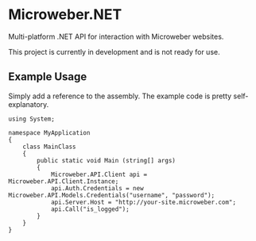 # Microweber.NET

Multi-platform .NET API for interaction with Microweber websites.

This project is currently in development and is not ready for use.

## Example Usage

Simply add a reference to the assembly. The example code is pretty self-explanatory.

```
using System;

namespace MyApplication
{
	class MainClass
	{
		public static void Main (string[] args)
		{
            Microweber.API.Client api = Microweber.API.Client.Instance;
            api.Auth.Credentials = new Microweber.API.Models.Credentials("username", "password");
            api.Server.Host = "http://your-site.microweber.com";
            api.Call("is_logged");
		}
	}
}

```
